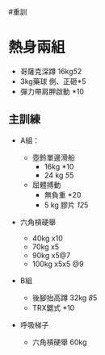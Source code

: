 #重訓

# 熱身兩組
- 哥薩克深蹲 16kg*5*2
- 3kg藥球 側、正砸*5
- 彈力帶肩胛啟動 *10

## 主訓練
- A組：
	- 壺鈴單邊滑船
		- 16kg  *10
		- 24 kg *5*5
	- 屈體搏動
		- 無負重 *20
		- 5 kg 膠片 *12*5

- 六角槓硬舉
	- 40kg x10
	- 70kg x5
	- 90kg x5@7
	- 100kg x5x5 @9

- B組
	- 後腳抬高蹲 32kg *8*5
	- TRX鋸式 *10

- 呼吸梯子
	- 六角槓硬舉 60kg